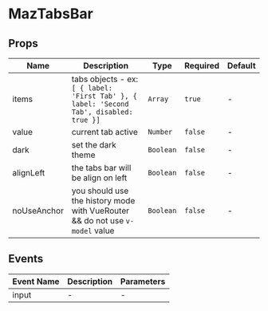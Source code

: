 # MazTabsBar

## Props

<!-- @vuese:MazTabsBar:props:start -->

| Name        | Description                                                                             | Type      | Required | Default |
| ----------- | --------------------------------------------------------------------------------------- | --------- | -------- | ------- |
| items       | tabs objects - ex: `[ { label: 'First Tab' }, { label: 'Second Tab', disabled: true }]` | `Array`   | `true`   | -       |
| value       | current tab active                                                                      | `Number`  | `false`  | -       |
| dark        | set the dark theme                                                                      | `Boolean` | `false`  | -       |
| alignLeft   | the tabs bar will be align on left                                                      | `Boolean` | `false`  | -       |
| noUseAnchor | you should use the history mode with VueRouter && do not use `v-model` value            | `Boolean` | `false`  | -       |

<!-- @vuese:MazTabsBar:props:end -->

## Events

<!-- @vuese:MazTabsBar:events:start -->

| Event Name | Description | Parameters |
| ---------- | ----------- | ---------- |
| input      | -           | -          |

<!-- @vuese:MazTabsBar:events:end -->
